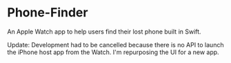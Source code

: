 # Phone-Finder
An Apple Watch app to help users find their lost phone built in Swift.

Update: Development had to be cancelled because there is no API to launch the iPhone host app from the Watch.
I'm repurposing the UI for a new app.
